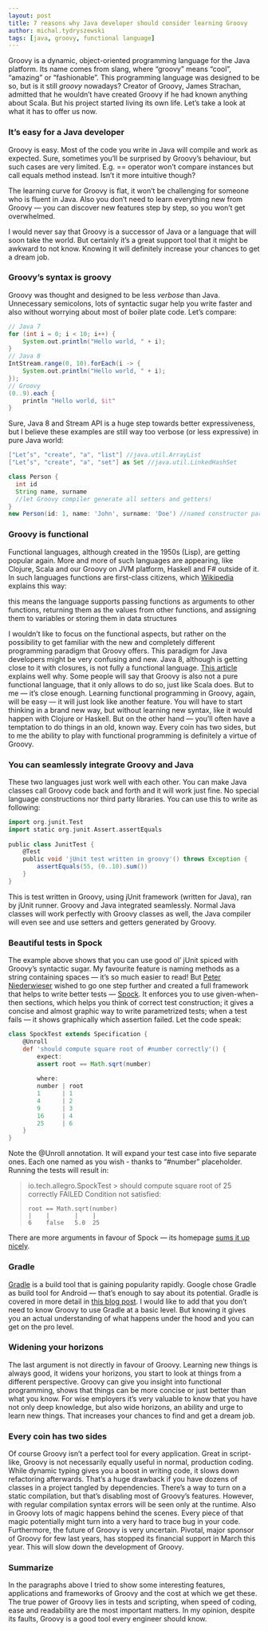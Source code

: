 ```yaml
---
layout: post
title: 7 reasons why Java developer should consider learning Groovy
author: michal.tydryszewski
tags: [java, groovy, functional language]
---
```


Groovy is a dynamic, object-oriented programming language for the Java platform. Its name comes
from slang, where “groovy” means “cool”, “amazing” or “fashionable”. This programming
language was designed to be so, but is it still *groovy* nowadays? Creator of Groovy,
James Strachan, admitted that he wouldn’t have created Groovy if he had known anything about Scala. But his project started living its own
life. Let’s take a look at what it has to offer us now.

### It’s easy for a Java developer
Groovy is easy. Most of the code you write in Java will compile and work as expected. Sure,
sometimes you’ll be surprised by Groovy’s behaviour, but such cases are very limited. E.g.
== operator won’t compare instances but call equals method instead. Isn’t it more intuitive though?

The learning curve for Groovy is flat, it won’t be challenging for someone who is fluent in Java.
Also you don’t need to learn everything new from Groovy — you can discover new features step by step,
so you won’t get overwhelmed.

I would never say that Groovy is a successor of Java or a language that will soon take the world. But certainly it’s a great 
support tool that it might be awkward to not know. Knowing it will definitely increase your chances to get a dream job.

### Groovy’s syntax is groovy
Groovy was thought and designed to be less *verbose* than Java. Unnecessary semicolons, lots of
syntactic sugar help you write faster and also without worrying about most of boiler plate code. Let’s
compare:

```groovy
// Java 7
for (int i = 0; i < 10; i++) {
    System.out.println("Hello world, " + i);
}
// Java 8
IntStream.range(0, 10).forEach(i -> {
    System.out.println("Hello world, " + i);
});
// Groovy
(0..9).each {
    println "Hello world, $it"
}
```
Sure, Java 8 and Stream API is a huge step towards better expressiveness, but I believe these examples
are still way too verbose (or less expressive) in pure Java world:

```groovy
["Let’s", "create", "a", "list"] //java.util.ArrayList
["Let’s", "create", "a", "set"] as Set //java.util.LinkedHashSet

class Person {
  int id
  String name, surname
  //let Groovy compiler generate all setters and getters!
}
new Person(id: 1, name: 'John', surname: 'Doe') //named constructor parameters, only for default constructor
```

### Groovy is functional
Functional languages, although created in the 1950s (Lisp), are getting popular again. More and more of such
languages are appearing, like Clojure, Scala and our Groovy on JVM platform, Haskell and F# outside of it.
In such languages functions are first-class citizens,
which [Wikipedia](http://en.wikipedia.org/wiki/First-class_function) explains this way:
>
this means the language supports passing functions as arguments to other functions, returning them as the
values from other functions, and assigning them to variables or storing them in data structures

I wouldn’t like to focus on the functional aspects, but rather on the possibility to get familiar with the new and completely
different programming paradigm that Groovy offers. This paradigm for Java developers might be very confusing and new.
Java 8, although is getting close to it with closures, is not fully a functional language.
[This article](http://www.beyondjava.net/blog/java-8-functional-programming-language/) explains well why. Some people will
say that Groovy is also not a pure functional language, that it only allows to do so, just like Scala does. But to me — it’s close enough.
Learning functional programming in Groovy, again, will be easy — it will just look like another feature. You will have
to start thinking in a brand new way, but without learning new syntax, like it would happen with Clojure or Haskell.
But on the other hand — you’ll often have a temptation to do things in an old, known way. Every coin has two sides,
but to me the ability to play with functional programming is definitely a virtue of Groovy.

### You can seamlessly integrate Groovy and Java
These two languages just work well with each other. You can make Java classes call Groovy code back and forth and it will
work just fine. No special language constructions nor third party libraries. You can use this to write as following:

```groovy
import org.junit.Test
import static org.junit.Assert.assertEquals
    
public class JunitTest {  
    @Test
    public void 'jUnit test written in groovy'() throws Exception {
        assertEquals(55, (0..10).sum())
    }
}
```
This is test written in Groovy, using jUnit framework (written for Java), ran by jUnit runner. Groovy and Java integrated
seamlessly. Normal Java classes will work perfectly with Groovy classes as well,  the Java compiler will even see and use setters
and getters generated by Groovy.

### Beautiful tests in Spock
The example above shows that you can use good ol’ jUnit spiced with Groovy’s syntactic sugar. My favourite feature is naming
methods as a string containing spaces — it’s so much easier to read! But [Peter Niederwieser](https://twitter.com/pniederw)
wished to go one step further and created a full framework that helps to write better tests — [Spock](http://spockframework.org).
It enforces you to use given-when-then sections, which helps you think of correct test construction; it gives a concise and almost
graphic way to write parametrized tests; when a test fails — it shows graphically which assertion failed. Let the code speak:

```groovy
class SpockTest extends Specification {
    @Unroll
    def 'should compute square root of #number correctly'() {
        expect:
        assert root == Math.sqrt(number)
        
        where:
        number | root
        1      | 1
        4      | 2
        9      | 3
        16     | 4
        25     | 6
    }
}
```
Note the @Unroll annotation. It will expand your test case into five separate ones. Each one named as you wish - thanks to “#number”
placeholder. Running the tests will result in:

>io.tech.allegro.SpockTest > should compute square root of 25 correctly FAILED
>Condition not satisfied:
>
>     root == Math.sqrt(number)
>     |    |       |    |
>     6    false   5.0  25

There are more arguments in favour of Spock — its homepage [sums it up nicely](https://code.google.com/p/spock/wiki/WhySpock).

### Gradle
[Gradle](http://gradle.org/) is a build tool that is gaining popularity rapidly. Google chose Gradle as build
tool for Android — that’s enough to say about its potential. Gradle is covered in more detail in
[this blog post](/Adopting-Gradle-at-allegro-pl-a-success-story.html). I would like to add that
you don’t need to know Groovy to use Gradle at a basic level. But knowing it gives you an actual understanding of what
happens under the hood and you can get on the pro level.

### Widening your horizons
The last argument is not directly in favour of Groovy. Learning new things is always good, it widens your
horizons, you start to look at things from a different perspective. Groovy can give you insight into functional programming,
shows that things can be more concise or just better than what you know. For wise employers it’s very valuable to know that
you have not only deep knowledge, but also wide horizons, an ability and urge to learn new things. That increases your 
chances to find and get a dream job.

### Every coin has two sides
Of course Groovy isn’t a perfect tool for every application. Great in script-like, Groovy is not necessarily equally useful in normal,
production coding. While dynamic typing gives you a boost in writing code, it slows down refactoring afterwards. That’s a huge drawback
if you have dozens of classes in a project tangled by dependencies. There’s a way to turn on a static compilation, but that’s disabling
most of Groovy’s features. However, with regular compilation syntax errors will be seen only at the runtime.
Also in Groovy lots of magic happens behind the scenes. Every piece of that magic potentially might turn into a very hard to trace bug in
your code. Furthermore, the future of Groovy is very uncertain. Pivotal, major sponsor of Groovy for few last years, has stopped
its financial support in March this year. This will slow down the development of Groovy.  

### Summarize
In the paragraphs above I tried to show some interesting features, applications and frameworks of Groovy and the cost
at which we get these. The true power of Groovy lies in tests and scripting, when speed of coding, ease and readability
are the most important matters. In my opinion, despite its faults, Groovy is a good tool every engineer should know.


